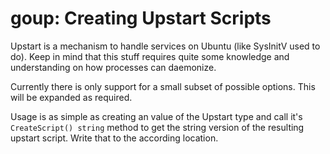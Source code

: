 # goup: Creating Upstart Scripts

Upstart is a mechanism to handle services on Ubuntu (like SysInitV used to do). Keep in mind that this stuff requires
quite some knowledge and understanding on how processes can daemonize.

Currently there is only support for a small subset of possible options. This will be expanded as required.

Usage is as simple as creating an value of the Upstart type and call it's `CreateScript() string` method to get the
string version of the resulting upstart script. Write that to the according location.



